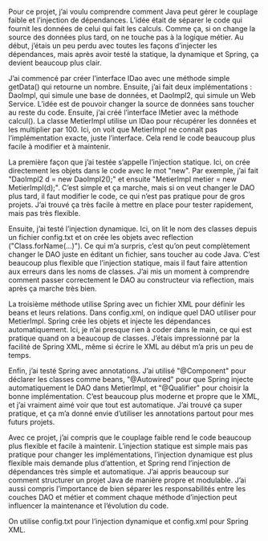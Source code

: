 Pour ce projet, j’ai voulu comprendre comment Java peut gérer le couplage faible et l’injection de dépendances. L’idée était de séparer le code qui fournit les données de celui qui fait les calculs. Comme ça, si on change la source des données plus tard, on ne touche pas à la logique métier. Au début, j’étais un peu perdu avec toutes les façons d’injecter les dépendances, mais après avoir testé la statique, la dynamique et Spring, ça devient beaucoup plus clair.

J’ai commencé par créer l’interface IDao avec une méthode simple getData() qui retourne un nombre. Ensuite, j’ai fait deux implémentations : DaoImpl, qui simule une base de données, et DaoImpl2, qui simule un Web Service. L’idée est de pouvoir changer la source de données sans toucher au reste du code. Ensuite, j’ai créé l’interface IMetier avec la méthode calcul(). La classe MetierImpl utilise un IDao pour récupérer les données et les multiplier par 100. Ici, on voit que MetierImpl ne connaît pas l’implémentation exacte, juste l’interface. Cela rend le code beaucoup plus facile à modifier et à maintenir.

La première façon que j’ai testée s’appelle l’injection statique. Ici, on crée directement les objets dans le code avec le mot "new". Par exemple, j’ai fait "DaoImpl2 d = new DaoImpl2();" et ensuite "MetierImpl metier = new MetierImpl(d);". C’est simple et ça marche, mais si on veut changer le DAO plus tard, il faut modifier le code, ce qui n’est pas pratique pour de gros projets. J’ai trouvé ça très facile à mettre en place pour tester rapidement, mais pas très flexible.

Ensuite, j’ai testé l’injection dynamique. Ici, on lit le nom des classes depuis un fichier config.txt et on crée les objets avec reflection ("Class.forName(...)"). Ce qui m’a surpris, c’est qu’on peut complètement changer le DAO juste en éditant un fichier, sans toucher au code Java. C’est beaucoup plus flexible que l’injection statique, mais il faut faire attention aux erreurs dans les noms de classes. J’ai mis un moment à comprendre comment passer correctement le DAO au constructeur via reflection, mais après ça marche très bien.

La troisième méthode utilise Spring avec un fichier XML pour définir les beans et leurs relations. Dans config.xml, on indique quel DAO utiliser pour MetierImpl. Spring crée les objets et injecte les dépendances automatiquement. Ici, je n’ai presque rien à coder dans le main, ce qui est pratique quand on a beaucoup de classes. J’étais impressionné par la facilité de Spring XML, même si écrire le XML au début m’a pris un peu de temps.

Enfin, j’ai testé Spring avec annotations. J’ai utilisé "@Component" pour déclarer les classes comme beans, "@Autowired" pour que Spring injecte automatiquement le DAO dans MetierImpl, et "@Qualifier" pour choisir la bonne implémentation. C’est beaucoup plus moderne et propre que le XML, et j’ai vraiment aimé voir que tout est automatique. J’ai trouvé ça super pratique, et ça m’a donné envie d’utiliser les annotations partout pour mes futurs projets.

Avec ce projet, j’ai compris que le couplage faible rend le code beaucoup plus flexible et facile à maintenir. L’injection statique est simple mais pas pratique pour changer les implémentations, l’injection dynamique est plus flexible mais demande plus d’attention, et Spring rend l’injection de dépendances très simple et automatique. J’ai appris beaucoup sur comment structurer un projet Java de manière propre et modulable. J’ai aussi compris l’importance de bien séparer les responsabilités entre les couches DAO et métier et comment chaque méthode d’injection peut influencer la maintenance et l’évolution du code.

On utilise config.txt pour l’injection dynamique et config.xml pour Spring XML.
